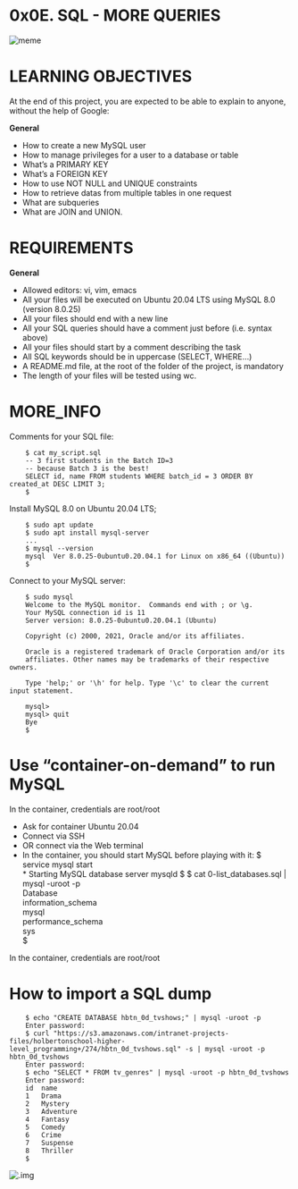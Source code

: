 # 0x0E. SQL - MORE QUERIES

![meme](https://s3.amazonaws.com/intranet-projects-files/holbertonschool-higher-level_programming+/274/66988091.jpg)

# LEARNING OBJECTIVES
At the end of this project, you are expected to be able to explain to anyone, without the help of Google:

**General**
- How to create a new MySQL user
- How to manage privileges for a user to a database or table
- What’s a PRIMARY KEY
- What’s a FOREIGN KEY
- How to use NOT NULL and UNIQUE constraints
- How to retrieve datas from multiple tables in one request
- What are subqueries
- What are JOIN and UNION.

# REQUIREMENTS
**General**
- Allowed editors: vi, vim, emacs
- All your files will be executed on Ubuntu 20.04 LTS using MySQL 8.0 (version 8.0.25)
- All your files should end with a new line
- All your SQL queries should have a comment just before (i.e. syntax above)
- All your files should start by a comment describing the task
- All SQL keywords should be in uppercase (SELECT, WHERE…)
- A README.md file, at the root of the folder of the project, is mandatory
- The length of your files will be tested using wc.

# MORE_INFO
Comments for your SQL file:

		$ cat my_script.sql
		-- 3 first students in the Batch ID=3
		-- because Batch 3 is the best!
		SELECT id, name FROM students WHERE batch_id = 3 ORDER BY created_at DESC LIMIT 3;
		$

Install MySQL 8.0 on Ubuntu 20.04 LTS;

		$ sudo apt update
		$ sudo apt install mysql-server
		...
		$ mysql --version
		mysql  Ver 8.0.25-0ubuntu0.20.04.1 for Linux on x86_64 ((Ubuntu))
		$

Connect to your MySQL server:

		$ sudo mysql
		Welcome to the MySQL monitor.  Commands end with ; or \g.
		Your MySQL connection id is 11
		Server version: 8.0.25-0ubuntu0.20.04.1 (Ubuntu)

		Copyright (c) 2000, 2021, Oracle and/or its affiliates.

		Oracle is a registered trademark of Oracle Corporation and/or its
		affiliates. Other names may be trademarks of their respective owners.

		Type 'help;' or '\h' for help. Type '\c' to clear the current input statement.

		mysql>
		mysql> quit
		Bye
		$


# Use “container-on-demand” to run MySQL
In the container, credentials are root/root
- Ask for container Ubuntu 20.04
- Connect via SSH
- OR connect via the Web terminal
- In the container, you should start MySQL before playing with it:
		$ service mysql start                                                   
		 * Starting MySQL database server mysqld 
		$
		$ cat 0-list_databases.sql | mysql -uroot -p                               
		Database                                                                                   
		information_schema                                                                         
		mysql                                                                                      
		performance_schema                                                                         
		sys                      
		$

In the container, credentials are root/root

# How to import a SQL dump
		$ echo "CREATE DATABASE hbtn_0d_tvshows;" | mysql -uroot -p
		Enter password: 
		$ curl "https://s3.amazonaws.com/intranet-projects-files/holbertonschool-higher-level_programming+/274/hbtn_0d_tvshows.sql" -s | mysql -uroot -p hbtn_0d_tvshows
		Enter password: 
		$ echo "SELECT * FROM tv_genres" | mysql -uroot -p hbtn_0d_tvshows
		Enter password: 
		id  name
		1   Drama
		2   Mystery
		3   Adventure
		4   Fantasy
		5   Comedy
		6   Crime
		7   Suspense
		8   Thriller
		$


![.img](https://s3.amazonaws.com/alx-intranet.hbtn.io/uploads/medias/2020/3/bc2575fee3303b731031.png?X-Amz-Algorithm=AWS4-HMAC-SHA256&X-Amz-Credential=AKIARDDGGGOUSBVO6H7D%2F20230215%2Fus-east-1%2Fs3%2Faws4_request&X-Amz-Date=20230215T224209Z&X-Amz-Expires=86400&X-Amz-SignedHeaders=host&X-Amz-Signature=3a5e8a6fe7ea43efa4560588a3e9d40d39a01185faa8b0f99ffd05313b68cd5b)

